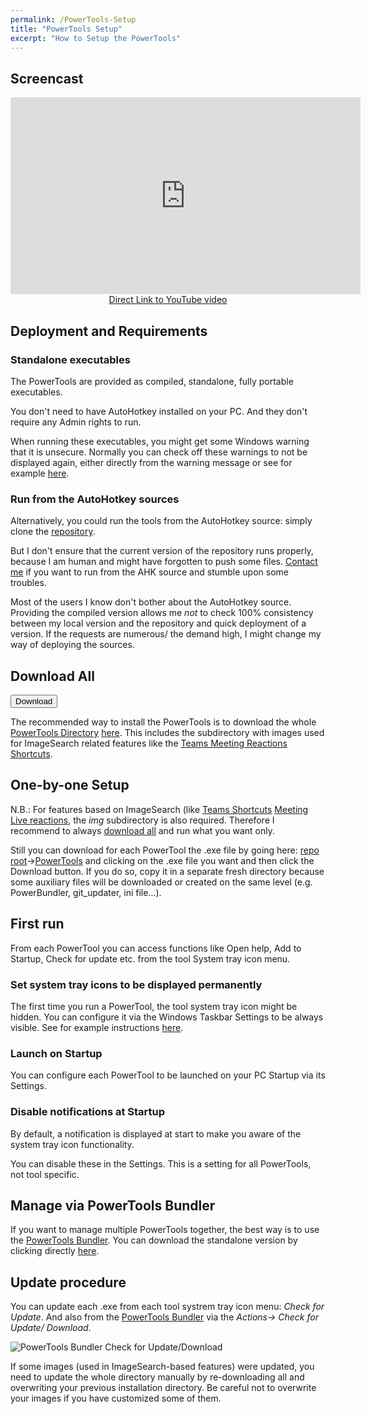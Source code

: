 ```yaml
---
permalink: /PowerTools-Setup
title: "PowerTools Setup"
excerpt: "How to Setup the PowerTools"
---
```


## Screencast

<p style="text-align: center;"><iframe width="560" height="315" src="https://www.youtube.com/embed/sN6NxN5cPmA" frameborder="0" allow="accelerometer; autoplay; encrypted-media; gyroscope; picture-in-picture" allowfullscreen></iframe><br><a href="https://youtu.be/sN6NxN5cPmA">Direct Link to YouTube video</a></p>

## Deployment and Requirements

### Standalone executables

The PowerTools are provided as compiled, standalone, fully portable executables.

You don't need to have AutoHotkey installed on your PC. And they don't require any Admin rights to run.

When running these executables, you might get some Windows warning that it is unsecure. Normally you can check off these warnings to not be displayed again, either directly from the warning message or see for example [here](https://www.windowscentral.com/how-fix-app-has-been-blocked-your-protection-windows-10).

### Run from the AutoHotkey sources

Alternatively, you could run the tools from the AutoHotkey source: simply clone the [repository]((https://github.com/tdalon/ahk/)).

But I don't ensure that the current version of the repository runs properly, because I am human and might have forgotten to push some files. <a href="https://tdalon.github.io/ahk/contact/"><i class="fa fa-address-card" aria-hidden="true"></i></a>[Contact me](Contact) if you want to run from the AHK source and stumble upon some troubles.

Most of the users I know don't bother about the AutoHotkey source. Providing the compiled version allows me _not_ to check 100% consistency between my local version and the repository and quick deployment of a version. If the requests are numerous/ the demand high, I might change my way of deploying the sources.

## Download All

<a href="https://downgit.github.io/#/home?url=https://github.com/tdalon/ahk/tree/master/PowerTools" target="_blank"><button class="btn"><i class="fa fa-download"></i> Download</button></a>

The recommended way to install the PowerTools is to download the whole [PowerTools Directory](https://github.com/tdalon/ahk/raw/master/PowerTools/) [here](https://downgit.github.io/#/home?url=https://github.com/tdalon/ahk/tree/master/PowerTools).
This includes the subdirectory with images used for ImageSearch related features like the [Teams Meeting Reactions Shortcuts](Teams-Meeting-Reactions).

## One-by-one Setup

N.B.: For features based on ImageSearch (like [Teams Shortcuts](Teams-Shortcuts) [Meeting Live reactions](Teams-Meeting-Reactions), the *img* subdirectory is also required. Therefore I recommend to always [download all](#download-all) and run what you want only.

Still you can download for each PowerTool the .exe file by going here: [repo root](https://github.com/tdalon/ahk/)->[PowerTools](https://github.com/tdalon/ahk/tree/master/PowerTools) and clicking on the .exe file you want and then click the Download button. If you do so, copy it in a separate fresh directory because some auxiliary files will be downloaded or created on the same level (e.g. PowerBundler, git_updater, ini file...).

## First run

From each PowerTool you can access functions like Open help, Add to Startup, Check for update etc. from the tool System tray icon menu.

### Set system tray icons to be displayed permanently

The first time you run a PowerTool, the tool system tray icon might be hidden. You can configure it via the Windows Taskbar Settings to be always visible. See for example instructions [here](https://www.ghacks.net/2015/03/11/manage-and-display-system-tray-icons-in-windows-10/).

### Launch on Startup

You can configure each PowerTool to be launched on your PC Startup via its Settings.

### Disable notifications at Startup

By default, a notification is displayed at start to make you aware of the system tray icon functionality.

You can disable these in the Settings. This is a setting for all PowerTools, not tool specific.

## Manage via PowerTools Bundler

If you want to manage multiple PowerTools together, the best way is to use the [PowerTools Bundler](PowerTools-Bundler).
You can download the standalone version by clicking directly [here](https://github.com/tdalon/ahk/raw/master/PowerTools/PowerToolsBundler.exe).

## Update procedure

You can update each .exe from each tool systrem tray icon menu: _Check for Update_.
And also from the [PowerTools Bundler](PowerTools-Bundler) via the _Actions-> Check for Update/ Download_.

![PowerTools Bundler Check for Update/Download](/ahk/assets/images/powertools_bundler_checkforupdate.png)

If some images (used in ImageSearch-based features) were updated, you need to update the whole directory manually by re-downloading all and overwriting your previous installation directory. Be careful not to overwrite your images if you have customized some of them.
